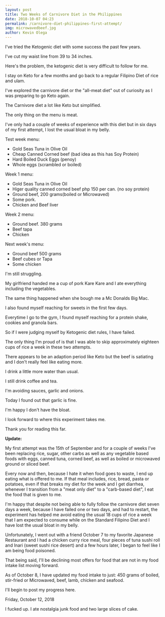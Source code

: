 ```yaml
--- 
layout: post 
title: Two Weeks of Carnivore Diet in the Philippines
date: 2018-10-07 04:23
permalink: /carnivore-diet-philippines-first-attempt/ 
img: microwavedbeef.jpg
author: Kevin Olega 
--- 
```

I've tried the Ketogenic diet with some success the past few years.

I've cut my waist line from 39 to 34 inches.

Here's the problem, the ketogenic diet is very difficult to follow for me.

I stay on Keto for a few months and go back to a regular Filipino Diet of rice and ulam.

I've explored the carnivore diet or the "all-meat diet" out of curiosity as I was preparing to go Keto again.

The Carnivore diet a lot like Keto but simplified.

The only thing on the menu is meat.

I've only had a couple of weeks of experience with this diet but in six days of my first attempt, I lost the usual bloat in my belly.

Test week menu:
- Gold Seas Tuna in Olive Oil
- Cheap Canned Corned beef (bad idea as this has Soy Protein)
- Hard Boiled Duck Eggs (penoy)
- Whole eggs (scrambled or boiled)

Week 1 menu:
- Gold Seas Tuna in Olive Oil
- Higer quality canned corned beef php 150 per can. (no soy protein)
- Ground beef, 200 grams(boiled or Microwaved)
- Some pork.
- Chicken and Beef liver

Week 2 menu:
- Ground beef. 380 grams
- Beef tapa
- Chicken

Next week's menu:
- Ground beef 500 grams
- Beef cubes or Tapa
- Some chicken


I'm still struggling.

My girlfriend handed me a cup of pork Kare Kare and I ate everything including the vegetables.

The same thing happened when she bough me a Mc Donalds Big Mac.

I also found myself reaching for sweets in the first few days.

Everytime I go to the gym, I found myself reaching for a protein shake, cookies and granola bars.

So if I were judging myself by Ketogenic diet rules, I have failed.

The only thing I'm proud of is that I was able to skip approximately eighteen cups of rice a week in these two attempts.

There appears to be an adaption period like Keto but the beef is satiating and I don't really feel like eating more.

I drink a little more water than usual.

I still drink coffee and tea.

I'm avoiding sauces, garlic and onions.

Today I found out that garlic is fine.

I'm happy I don't have the bloat. 

I look forward to where this experiment takes me.

Thank you for reading this far. 


**Update:**

My first attempt was the 15th of September and for a couple of weeks I've been replacing rice, sugar, other carbs as well as any vegetable based foods with eggs, canned tuna, corned beef, as well as boiled or microwaved ground or sliced beef. 

Every now and then, because I hate it when food goes to waste, I end up eating what is offered to me. If that meal includes, rice, bread, pasta or potatoes, even if that breaks my diet for the week and I get diarrhea, whenever I transition from a "meat only diet" to a "carb-based diet", I eat the food that is given to me.

I'm happy that despite not being able to fully follow the carnivore diet seven days a week, because I have failed one or two days, and had to restart, the experiment has helped me avoid eating the usual 18 cups of rice a week that I am expected to consume while on the Standard Filipino Diet and I have lost the usual bloat in my belly.

Unfortunately, I went out with a friend October 7 to my favorite Japanese Restaurant and I had a chicken curry rice meal, four pieces of tuna sushi roll and Inari (sweet sushi rice desert) and a few hours later, I began to feel like I am being food poisoned. 

That being said, I'll be declining most offers for food that are not in my food intake list moving forward.

As of October 8, I have updated my food intake to just:
450 grams of boiled, stir-fried or Microwaved, beef, lamb, chicken and seafood.

I'll begin to post my progress here.

Friday, October 12, 2018

I fucked up. I ate nostalgia junk food and two large slices of cake.



